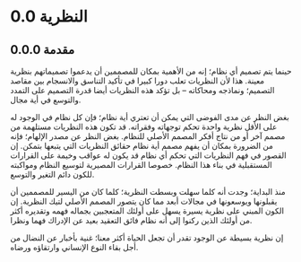 # 0.0	النظرية
## 0.0.0	مقدمة
حينما يتم تصميم أي نظام؛ إنه من الأهمية بمكان للمصممين أن يدعموا تصميماتهم بنظرية معينة. هذا لأن النظريات تعلب دورا كبيرا في تأكيد التناسق والانسجام بين مقاصد التصميم؛ ونماذجه ومحاكاته – بل تؤكد هذه النظريات أيضا قدرة التصميم على التمدد والتوسع في أية مجال.

بغض النظر عن مدى الفوضى التي يمكن أن تعتري أية نظام؛ فإن كل نظام في الوجود له على الأقل نظرية واحدة تحكم توجهاته وفقراته. قد تكون هذه النظريات مستلهمة من مصمم آخر أو من نتاج أفكر المصمم الأصلي للنظام. بغض النظر عن مصدر الإلهام؛ فإنه من الضرورة بمكان أن يفهم مصمم أية نظام حقائق النظريات التي يتبعها بتمكن. إن القصور في فهم النظريات التي تحكم أي نظام قد يكون له عواقب وخيمة على القرارات المستقبلية في بناء هذا النظام. خصوصا القرارات المصيرية لتوسيع النظام ومواكبته للكون دائم التغير والتوسع.

منذ البداية؛ وجدت أنه كلما سهلت وبسطت النظرية؛ كلما كان من اليسير للمصممين أن يقبلونها ويوسعونها في مجالات أبعد مما كان يتصور المصمم الأصلي لتيك النظرية. إن الكون المبني على نظرية يسيرة يسهل على أولئك المتعجبين بجماله فهمه وتقديره أكثر من أولئك الذين ركنوا إلى أنه نظام فائق التعقيد بعيد عن الإدراك فهما ونظرا.

إن نظرية بسيطة عن الوجود تقدر أن تجعل الحياة أكثر معنا؛ غنية بأخبار عن النضال من أجل بقاء النوع الإنساني وارتقاؤه ورضاه.
